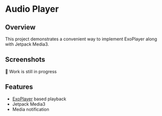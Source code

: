 # Audio Player

## Overview
This project demonstrates a convenient way to implement ExoPlayer along with Jetpack Media3.

## Screenshots

🚧 Work is still in progress

## Features

- [ExoPlayer](https://exoplayer.dev/) based playback
- Jetpack Media3
- Media notification